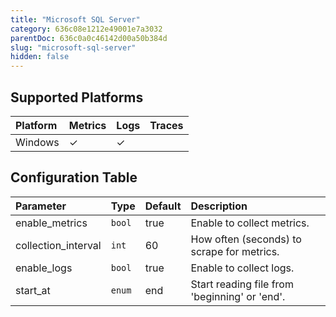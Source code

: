 ```yaml
---
title: "Microsoft SQL Server"
category: 636c08e1212e49001e7a3032
parentDoc: 636c0a0c46142d00a50b384d
slug: "microsoft-sql-server"
hidden: false
---
```

## Supported Platforms

| Platform | Metrics | Logs | Traces |
| :------- | :------ | :--- | :----- |
| Windows  | ✓       | ✓    |        |

## Configuration Table

| Parameter           | Type   | Default | Description                                   |
| :------------------ | :----- | :------ | :-------------------------------------------- |
| enable_metrics      | `bool` | true    | Enable to collect metrics.                    |
| collection_interval | `int`  | 60      | How often (seconds) to scrape for metrics.    |
| enable_logs         | `bool` | true    | Enable to collect logs.                       |
| start_at            | `enum` | end     | Start reading file from 'beginning' or 'end'. |
